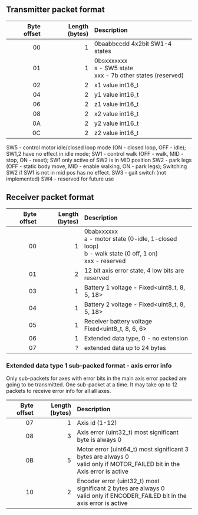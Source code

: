 ## Transmitter packet format
| Byte offset | Length (bytes) |Description |
|-----:|----:|:------|
|00|1|0baabbccdd 4x2bit SW1-4 states|
|01|1|0bsxxxxxxx<br>s - SW5 state<br>xxx - 7b other states (reserved)|
|02|2|x1 value int16_t|
|04|2|y1 value int16_t|
|06|2|z1 value int16_t|
|08|2|x2 value int16_t|
|0A|2|y2 value int16_t|
|0C|2|z2 value int16_t|

SW5 - control motor idle/closed loop mode (ON - closed loop, OFF - idle); SW1,2 have no effect in idle mode;
SW1 - control walk (OFF - walk, MID - stop, ON - reset); SW1 only active of SW2 is in MID position
SW2 - park legs (OFF - static body move, MID - enable walking, ON - park legs); Switching SW2 if SW1 is not in mid pos has no effect.
SW3 - gait switch (not implemented)
SW4 - reserved for future use

## Receiver packet format

| Byte offset | Length (bytes) |Description |
|-----:|----:|:------|
|00|1|0babxxxxxx<br>a - motor state (0-idle, 1-closed loop)<br>b - walk state (0 off, 1 on)<br>xxx - reserved |
|01|2|12 bit axis error state, 4 low bits are reserved|
|03|1|Battery 1 voltage - Fixed<uint8_t, 8, 5, 18>|
|04|1|Battery 2 voltage - Fixed<uint8_t, 8, 5, 18>|
|05|1|Receiver battery voltage Fixed<uint8_t, 8, 6, 6>|
|06|1|Extended data type, 0 - no extension|
|07|?|extended data up to 24 bytes|

### Extended data type 1 sub-packed format - axis error info

Only sub-packets for axes with error bits in the main axis error packed are going to be transmitted. One sub-packet at a time. It may take op to 12 packets to receive error info for all all axes.

| Byte offset | Length (bytes) |Description |
|-----:|----:|:------|
|07|1| Axis id (1-12)|
|08|3| Axis error (uint32_t) most significant byte is always 0|
|0B|5| Motor error (uint64_t) most significant 3 bytes are always 0<br>valid only if MOTOR_FAILED bit in the Axis error is active|
|10|2| Encoder error (uint32_t) most significant 2 bytes are always 0<br>valid only if ENCODER_FAILED bit in the axis error is active|

